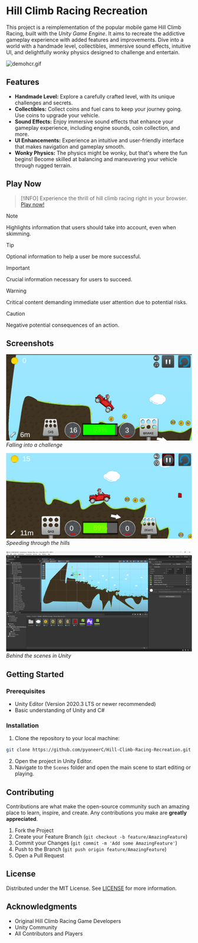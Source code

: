 # Hill Climb Racing Recreation

This project is a reimplementation of the popular mobile game Hill Climb Racing, built with the _Unity Game Engine_. It aims to recreate the addictive gameplay experience with added features and improvements. Dive into a world with a handmade level, collectibles, immersive sound effects, intuitive UI, and delightfully wonky physics designed to challenge and entertain.

![demohcr.gif](img/demohcr.gif)

## Features

- **Handmade Level:** Explore a carefully crafted level, with its unique challenges and secrets.
- **Collectibles:** Collect coins and fuel cans to keep your journey going. Use coins to upgrade your vehicle.
- **Sound Effects:** Enjoy immersive sound effects that enhance your gameplay experience, including engine sounds, coin collection, and more.
- **UI Enhancements:** Experience an intuitive and user-friendly interface that makes navigation and gameplay smooth.
- **Wonky Physics:** The physics might be wonky, but that's where the fun begins! Become skilled at balancing and maneuvering your vehicle through rugged terrain.

## Play Now

> [!INFO]
> Experience the thrill of hill climb racing right in your browser. [Play now!](https://pyoneerc1.itch.io/hill-climb-racing-recreation)

> [!NOTE]  
> Highlights information that users should take into account, even when skimming.

> [!TIP]
> Optional information to help a user be more successful.

> [!IMPORTANT]  
> Crucial information necessary for users to succeed.

> [!WARNING]  
> Critical content demanding immediate user attention due to potential risks.

> [!CAUTION]
> Negative potential consequences of an action.

## Screenshots

![Falling](img/Screenshot_1.png)
*Falling into a challenge*

![Driving](img/Screenshot_2.png)
*Speeding through the hills*

![Unity](img/Screenshot_3.png)
*Behind the scenes in Unity*

## Getting Started

### Prerequisites

- Unity Editor (Version 2020.3 LTS or newer recommended)
- Basic understanding of Unity and C#

### Installation

1. Clone the repository to your local machine: 
```bash
git clone https://github.com/pyoneerC/Hill-Climb-Racing-Recreation.git
```
2. Open the project in Unity Editor.
3. Navigate to the `Scenes` folder and open the main scene to start editing or playing.

## Contributing

Contributions are what make the open-source community such an amazing place to learn, inspire, and create. Any contributions you make are **greatly appreciated**.

1. Fork the Project
2. Create your Feature Branch (`git checkout -b feature/AmazingFeature`)
3. Commit your Changes (`git commit -m 'Add some AmazingFeature'`)
4. Push to the Branch (`git push origin feature/AmazingFeature`)
5. Open a Pull Request

## License

Distributed under the MIT License. See [LICENSE](https://github.com/pyoneerC/Hill-Climb-Racing/blob/main/LICENSE.md) for more information.

## Acknowledgments

- Original Hill Climb Racing Game Developers
- Unity Community
- All Contributors and Players